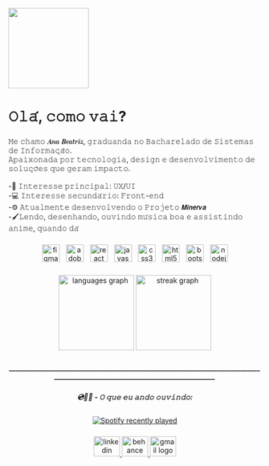 <br clear="both">

<div align="left">
  <img height="160" src="https://i.pinimg.com/736x/28/94/54/2894542729905c84629d001a68278043.jpg"  />
</div>

###

<h1 align="left">𝙾𝚕𝚊́, 𝚌𝚘𝚖𝚘 𝚟𝚊𝚒?</h1>

###

<p align="left">𝙼𝚎 𝚌𝚑𝚊𝚖𝚘 𝑨𝒏𝒂 𝑩𝒆𝒂𝒕𝒓𝒊𝒛, 𝚐𝚛𝚊𝚍𝚞𝚊𝚗𝚍𝚊 𝚗𝚘 𝙱𝚊𝚌𝚑𝚊𝚛𝚎𝚕𝚊𝚍𝚘 𝚍𝚎 𝚂𝚒𝚜𝚝𝚎𝚖𝚊𝚜 𝚍𝚎 𝙸𝚗𝚏𝚘𝚛𝚖𝚊𝚌̧𝚊̃𝚘.<br>𝙰𝚙𝚊𝚒𝚡𝚘𝚗𝚊𝚍𝚊 𝚙𝚘𝚛 𝚝𝚎𝚌𝚗𝚘𝚕𝚘𝚐𝚒𝚊, 𝚍𝚎𝚜𝚒𝚐𝚗 𝚎 𝚍𝚎𝚜𝚎𝚗𝚟𝚘𝚕𝚟𝚒𝚖𝚎𝚗𝚝𝚘 𝚍𝚎 𝚜𝚘𝚕𝚞𝚌̧𝚘̃𝚎𝚜 𝚚𝚞𝚎 𝚐𝚎𝚛𝚊𝚖 𝚒𝚖𝚙𝚊𝚌𝚝𝚘. <br><br>-🎨 𝙸𝚗𝚝𝚎𝚛𝚎𝚜𝚜𝚎 𝚙𝚛𝚒𝚗𝚌𝚒𝚙𝚊𝚕: 𝚄𝚇/𝚄𝙸 <br>-💻 𝙸𝚗𝚝𝚎𝚛𝚎𝚜𝚜𝚎 𝚜𝚎𝚌𝚞𝚗𝚍𝚊́𝚛𝚒𝚘: 𝙵𝚛𝚘𝚗𝚝-𝚎𝚗𝚍 <br>-⚙️ 𝙰𝚝𝚞𝚊𝚕𝚖𝚎𝚗𝚝𝚎 𝚍𝚎𝚜𝚎𝚗𝚟𝚘𝚕𝚟𝚎𝚗𝚍𝚘 𝚘 𝙿𝚛𝚘𝚓𝚎𝚝𝚘 𝙈𝙞𝙣𝙚𝙧𝙫𝙖<br>-🖌️𝙻𝚎𝚗𝚍𝚘, 𝚍𝚎𝚜𝚎𝚗𝚑𝚊𝚗𝚍𝚘, 𝚘𝚞𝚟𝚒𝚗𝚍𝚘 𝚖𝚞́𝚜𝚒𝚌𝚊 𝚋𝚘𝚊 𝚎 𝚊𝚜𝚜𝚒𝚜𝚝𝚒𝚗𝚍𝚘 𝚊𝚗𝚒𝚖𝚎, 𝚚𝚞𝚊𝚗𝚍𝚘 𝚍𝚊́</p>

###

<div align="center">
  <img src="https://cdn.jsdelivr.net/gh/devicons/devicon/icons/figma/figma-original.svg" height="35" alt="figma logo"  />
  <img width="5" />
  <img src="https://skillicons.dev/icons?i=ai" height="35" alt="adobeillustrator logo"  />
  <img width="5" />
  <img src="https://skillicons.dev/icons?i=react" height="35" alt="react logo"  />
  <img width="5" />
  <img src="https://skillicons.dev/icons?i=js" height="35" alt="javascript logo"  />
  <img width="5" />
  <img src="https://cdn.simpleicons.org/css3/1572B6" height="35" alt="css3 logo"  />
  <img width="5" />
  <img src="https://cdn.simpleicons.org/html5/E34F26" height="35" alt="html5 logo"  />
  <img width="5" />
  <img src="https://cdn.jsdelivr.net/gh/devicons/devicon/icons/bootstrap/bootstrap-original.svg" height="35" alt="bootstrap logo"  />
  <img width="5" />
  <img src="https://cdn.jsdelivr.net/gh/devicons/devicon/icons/nodejs/nodejs-original.svg" height="35" alt="nodejs logo"  />
</div>

###

<div align="center">
  <img src="https://github-readme-stats.vercel.app/api/top-langs?username=Anabeazs&locale=pt-br&hide_title=true&layout=compact&card_width=320&langs_count=5&theme=merko&hide_border=true&order=2" height="150" alt="languages graph"  />
  <img src="https://streak-stats.demolab.com?user=Anabeazs&locale=pt-br&mode=daily&theme=merko&hide_border=true&border_radius=5&order=3" height="150" alt="streak graph"  />
</div>

###

<h5 align="center">___________________________________________________________________________________________________________________________</h5>

###

<h5 align="center">💿🪩🎶 - 𝙾 𝚚𝚞𝚎 𝚎𝚞 𝚊𝚗𝚍𝚘 𝚘𝚞𝚟𝚒𝚗𝚍𝚘:</h5>

###

<div align="center">
  <a href="https://open.spotify.com/user/besouza_62">
    <img src="https://spotify-recently-played-readme.vercel.app/api?user=besouza_62&count=4&unique=false" alt="Spotify recently played"  />
  </a>
</div>

###

<div align="center">
  <a href="https://www.linkedin.com/public-profile/settings?trk=d_flagship3_profile_self_view_public_profile" target="_blank">
    <img src="https://raw.githubusercontent.com/maurodesouza/profile-readme-generator/master/src/assets/icons/social/linkedin/default.svg" width="52" height="40" alt="linkedin logo"  />
  </a>
  <a href="https://www.behance.net/anabeatriz632" target="_blank">
    <img src="https://raw.githubusercontent.com/maurodesouza/profile-readme-generator/master/src/assets/icons/social/behance/default.svg" width="52" height="40" alt="behance logo"  />
  </a>
  <a href="https://mail.google.com/mail/u/0/#inbox" target="_blank">
    <img src="https://raw.githubusercontent.com/maurodesouza/profile-readme-generator/master/src/assets/icons/social/gmail/default.svg" width="52" height="40" alt="gmail logo"  />
  </a>
</div>

###
